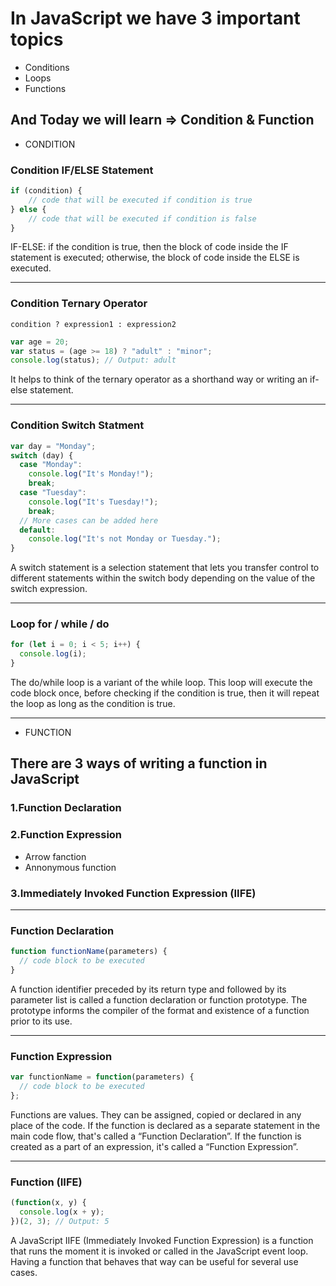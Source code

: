 # In JavaScript we have 3 important topics 
 - Conditions    
 - Loops
 - Functions

 ## And Today we will learn => Condition & Function
 - CONDITION
### Condition IF/ELSE Statement
````````js
if (condition) {
    // code that will be executed if condition is true
} else {
    // code that will be executed if condition is false
}
````````````
IF-ELSE: if the condition is true, then the block of code inside the IF statement is executed; otherwise, the block of code inside the ELSE is executed.

--------------------------

### Condition Ternary Operator
``````
condition ? expression1 : expression2
````````

``````js
var age = 20;
var status = (age >= 18) ? "adult" : "minor";
console.log(status); // Output: adult
`````````

It helps to think of the ternary operator as a shorthand way or writing an if-else statement.

---------------------------

### Condition Switch Statment
``````````js
var day = "Monday";
switch (day) {
  case "Monday":
    console.log("It's Monday!");
    break;
  case "Tuesday":
    console.log("It's Tuesday!");
    break;
  // More cases can be added here
  default:
    console.log("It's not Monday or Tuesday.");
}
``````````````````````

A switch statement is a selection statement that lets you transfer control to different statements within the switch body depending on the value of the switch expression.

-----------------------------

### Loop for / while / do
```````js
for (let i = 0; i < 5; i++) {
  console.log(i);
}
``````````````````

The do/while loop is a variant of the while loop. This loop will execute the code block once, before checking if the condition is true, then it will repeat the loop as long as the condition is true.

---------------------------

 - FUNCTION
## There are 3 ways of writing a function in JavaScript
### 1.Function Declaration
### 2.Function Expression
- Arrow fanction
- Annonymous function
### 3.Immediately Invoked Function Expression (IIFE)

--------------------------------

### Function Declaration
``````js
function functionName(parameters) {
  // code block to be executed
}
```````````````````

A function identifier preceded by its return type and followed by its parameter list is called a function declaration or function prototype. The prototype informs the compiler of the format and existence of a function prior to its use.

------------------------------------------------

### Function Expression
````````js
var functionName = function(parameters) {
  // code block to be executed
};
````````````````````

Functions are values. They can be assigned, copied or declared in any place of the code. If the function is declared as a separate statement in the main code flow, that's called a “Function Declaration”. If the function is created as a part of an expression, it's called a “Function Expression”.

-----------------------------------------

### Function (IIFE)
``````js
(function(x, y) {
  console.log(x + y);
})(2, 3); // Output: 5
````````````````

A JavaScript IIFE (Immediately Invoked Function Expression) is a function that runs the moment it is invoked or called in the JavaScript event loop. Having a function that behaves that way can be useful for several use cases.


